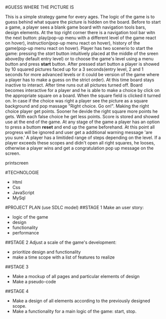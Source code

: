 #GUESS WHERE THE PICTURE IS

This is a simple strategy game for every ages. The logic of the game is to guess behind what square the picture is hidden on the board. Before to start a game, a player sees a blank game board with navigation tools bars, design elements. At the top right corner there is a navigation 
tool bar witn the next button: play(pop-up menu with a different level of the game react on hover), instruction(pop-up menu react on hover), history of the game(pop-up menu react on hover). 
Player has two scenerio to start the game: pressing the _start_ button intuitively placed at the middle of the sreen above(by default entry level) or to choose the game's level using a menu button and press **start** button. After pressed start button a player is showed by 10 squared pictures faced up for a 3 seconds(entry level, 2 and 1 seconds for more advanced levels or it could be version of the game where a player has to make a guess on the strict order). At this time board stays inactive to interact. After time runs out all pictures turned off. Board becomes interactive for a player and he is able to make a choice by click on the appropriate square on a board. When the square field is clicked it turned on. In case if the choice was right a player see the picture as a square background and pop massage "Right choice. Go on!". Making the right choice player get points. Sooner he devide the right square more points he gets. With each false choice he get less points. Score is stored and showed use at the end of the game.
At any stage of the game a player has an option to press a buttom **reset** and end up the game beforehand. At this point all progress will be ignored and user get a additional warning message 'are you sure.'
A player has a limitided range of steps depending on the level. If a player exceeds these scopes and didn't open all right squares, he looses, otherwise a player wins and get a congratulation pop up message on the screen.

printscreen

#TECHNOLOGIE

- Html
- Css
- JavaScript
- MySql

#PROJECT PLAN (use SDLC model)
##STAGE 1 
Make an user story:
- logic of the game 
- design
- functionality
- performance

##STAGE 2
Adjust a scale of the game's development:
- prioritize design and functionality 
- make a time scope with a list of features to realize

##STAGE 3
- Make a mockup of all pages and particular elements of design
- Make a pseudo-code

##STAGE 4
- Make a design of all elements according to the previously designed scope.
- Make a functionality for a main logic of the game: start, stop. 





